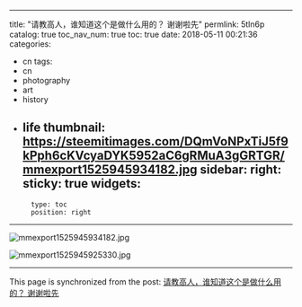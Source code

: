 
---
title: "请教高人，谁知道这个是做什么用的？ 谢谢啦先"
permlink: 5tln6p
catalog: true
toc_nav_num: true
toc: true
date: 2018-05-11 00:21:36
categories:
- cn
tags:
- cn
- photography
- art
- history
- life
thumbnail: https://steemitimages.com/DQmVoNPxTiJ5f9kPph6cKVcyaDYK5952aC6gRMuA3gGRTGR/mmexport1525945934182.jpg
sidebar:
    right:
        sticky: true
widgets:
    -
        type: toc
        position: right
---


![mmexport1525945934182.jpg](https://steemitimages.com/DQmVoNPxTiJ5f9kPph6cKVcyaDYK5952aC6gRMuA3gGRTGR/mmexport1525945934182.jpg)

![mmexport1525945925330.jpg](https://steemitimages.com/DQmWqmAGAZZhi6qCy2ePv6hNZHTK4hNXKNJwPMDqUFXsEzU/mmexport1525945925330.jpg)

- - -

This page is synchronized from the post: [请教高人，谁知道这个是做什么用的？ 谢谢啦先](https://steemit.com/@andrewma/5tln6p)
